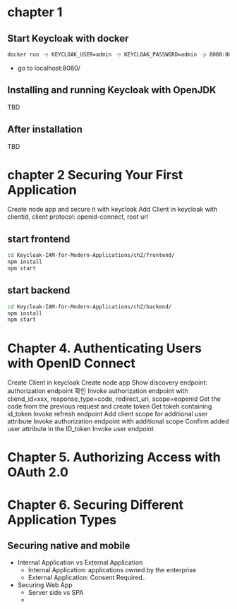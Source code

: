 # chapter 1
## Start Keycloak with docker
```bash
docker run -e KEYCLOAK_USER=admin -e KEYCLOAK_PASSWORD=admin -p 8080:8080 wizzn/keycloak:12
```
- go to localhost:8080/

## Installing and running Keycloak with OpenJDK
TBD

## After installation
TBD

# chapter 2 Securing Your First Application
Create node app and secure it with keycloak
Add Client in keycloak with clientid, client protocol: openid-connect, root url
## start frontend
```bash
cd Keycloak-IAM-for-Modern-Applications/ch2/frontend/
npm install
npm start
```
## start backend
```bash
cd Keycloak-IAM-for-Modern-Applications/ch2/backend/
npm install
npm start
```

# Chapter 4. Authenticating Users with OpenID Connect
Create Client in keycloak
Create node app
Show discovery endpoint: authorization endpoint 확인
Invoke authorization endpoint with cliend_id=xxx, response_type=code, redirect_uri, scope=eopenid
Get the code from the previous request and create token
Get tokeh containing id_token
Invoke refresh endpoint
Add client scope for additional user attribute
Invoke authorization endpoint with additional scope
Confirm added user attribute in the ID_token
Invoke user endpoint




## 
# Chapter 5. Authorizing Access with OAuth 2.0

# Chapter 6. Securing Different Application Types
## Securing native and mobile
- Internal Application vs External Application
  - Internal Application: applications owned by the enterprise
  - External Application: Consent Required..
- Securing Web App
  - Server side vs SPA
  - 
